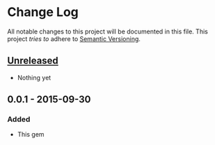 # Change Log
All notable changes to this project will be documented in this file.
This project *tries to* adhere to [Semantic Versioning](http://semver.org/).

## [Unreleased][unreleased]
- Nothing yet

## 0.0.1 - 2015-09-30
### Added
- This gem

[unreleased]: https://github.com/outcomesinsights/sas2yaml/compare/v0.0.1...HEAD

